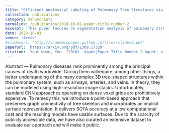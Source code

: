 ```yaml
---
title: "Efficient Anatomical Labeling of Pulmonary Tree Structures via Implicit Point-Graph Networks"
collection: publications
category: manuscripts
permalink: /publication/2010-10-01-paper-title-number-2
excerpt: 'This paper focuses on segmentation analysis of pulmonary structures.'
date: 2023-10-01
venue: 'Arxiv'
#slidesurl: 'http://academicpages.github.io/files/slides2.pdf'
paperurl: 'https://arxiv.org/pdf/2309.17329'
citation: 'Your Name, You. (2010). &quot;Paper Title Number 2.&quot; <i>Journal 1</i>. 1(2).'
---
```


Abstract — Pulmonary diseases rank prominently among the principal causes of death worldwide. Curing them willrequire, among other things, a better understanding of the many complex 3D tree-shaped structures within the pulmonary system, such as airways, arteries, and veins. In theory, they can be modeled using high-resolution image stacks. Unfortunately, standard CNN approaches operating on dense voxel grids are prohibitively expensive. To remedy
this, we introduce a point-based approach that preserves graph connectivity of tree skeleton and incorporates an
implicit surface representation. It delivers SOTA accuracy at a low computational cost and the resulting models have usable surfaces. Due to the scarcity of publicly accessible data, we have also curated an extensive dataset to evaluate our approach and will make it public.